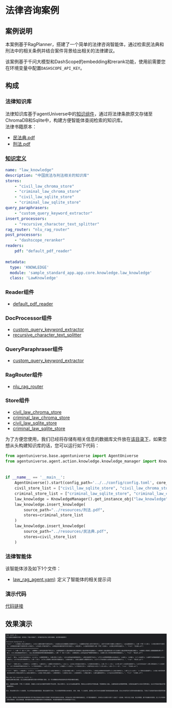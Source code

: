 # 法律咨询案例
## 案例说明
本案例基于RagPlanner，搭建了一个简单的法律咨询智能体，通过检索民法典和刑法中的相关条例并结合案件背景给出相关的法律建议。

该案例基于千问大模型和DashScope的embedding和rerank功能，使用前需要您在环境变量中配置`DASHSCOPE_API_KEY`。

## 构成
### 法律知识库
法律知识库基于agentUniverse中的[知识组件](2_2_4_知识及相关领域对象.md)，通过将法律条款原文存储至ChromaDB和Sqlite中，构建方便智能体查阅检索的知识库。  
法律书籍原本：
- [民法典.pdf](../../../sample_standard_app/app/resources/民法典.pdf)
- [刑法.pdf](../../../sample_standard_app/app/resources/刑法.pdf)

### [知识定义](../../../sample_standard_app/app/core/knowledge/law_knowledge.yaml)
```yaml
name: "law_knowledge"
description: "中国民法与刑法相关的知识库"
stores:
    - "civil_law_chroma_store"
    - "criminal_law_chroma_store"
    - "civil_law_sqlite_store"
    - "criminal_law_sqlite_store"
query_paraphrasers:
    - "custom_query_keyword_extractor"
insert_processors:
    - "recursive_character_text_splitter"
rag_router: "nlu_rag_router"
post_processors:
    - "dashscope_reranker"
readers:
    pdf: "default_pdf_reader"

metadata:
  type: 'KNOWLEDGE'
  module: 'sample_standard_app.app.core.knowledge.law_knowledge'
  class: 'LawKnowledge'
```

### Reader组件
- [default_pdf_reader](../../../agentuniverse/agent/action/knowledge/reader/file/pdf_reader.yaml)

### DocProcessor组件
- [custom_query_keyword_extractor](../../../sample_standard_app/app/core/doc_processor/query_keyword_extractor.yaml)
- [recursive_character_text_splitter](../../../agentuniverse/agent/action/knowledge/doc_processor/recursive_character_text_splitter.yaml)

### QueryParaphraser组件
- [custom_query_keyword_extractor](../../../sample_standard_app/app/core/query_paraphraser/custom_query_keyword_extractor.yaml)

### RagRouter组件
- [nlu_rag_router](../../../sample_standard_app/app/core/rag_router/nlu_rag_router.yaml)

### Store组件
- [civil_law_chroma_store](../../../sample_standard_app/app/core/store/civil_law_chroma_store.yaml)
- [criminal_law_chroma_store](../../../sample_standard_app/app/core/store/criminal_law_chroma_store.yaml)
- [civil_law_sqlite_store](../../../sample_standard_app/app/core/store/civil_law_sqlite_store.yaml)
- [criminal_law_sqlite_store](../../../sample_standard_app/app/core/store/criminal_law_sqlite_store.yaml)

为了方便您使用，我们已经将存储有相关信息的数据库文件放在[该目录下](../../../sample_standard_app/DB/)，如果您想从头构建知识库的话，您可以运行如下代码：
```python
from agentuniverse.base.agentuniverse import AgentUniverse
from agentuniverse.agent.action.knowledge.knowledge_manager import KnowledgeManager


if __name__ == '__main__':
    AgentUniverse().start(config_path='../../config/config.toml', core_mode=True)
    civil_store_list = ["civil_law_sqlite_store", "civil_law_chroma_store"]
    criminal_store_list = ["criminal_law_sqlite_store", "criminal_law_chroma_store"]
    law_knowledge = KnowledgeManager().get_instance_obj("law_knowledge")
    law_knowledge.insert_knowledge(
        source_path="../resources/刑法.pdf",
        stores=criminal_store_list
    )
    law_knowledge.insert_knowledge(
        source_path="../resources/民法典.pdf",
        stores=civil_store_list
    )
```

### 法律智能体
该智能体涉及如下1个文件： 
- [law_rag_agent.yaml](../../../sample_standard_app/app/core/agent/rag_agent_case/law_rag_agent.yaml): 定义了智能体的相关提示词


### 演示代码
[代码链接](../../../sample_standard_app/app/examples/law_chat_bot.py)

## 效果演示
![演示图片](../_picture/law_agent_demo.png)